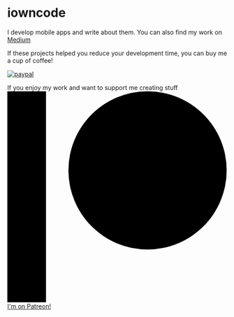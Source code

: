 # iowncode

I develop mobile apps and write about them. You can also find my work on [Medium](https://medium.com/@anupamchugh)

If these projects helped you reduce your development time, you can buy me a cup of coffee!

[![paypal](https://www.paypalobjects.com/en_US/i/btn/btn_donateCC_LG.gif)](https://www.paypal.me/anupamchugh)

If you enjoy my work and want to support me creating stuff<br>
<a class="jmgFob" href="https://www.patreon.com/bePatron?u=28707778" data-patreon-widget-type="become-patron-button">
<span class="sc-ifAKCX hyFnYR"><svg viewBox="0 0 569 546" version="1.1" xmlns="http://www.w3.org/2000/svg"><g><circle data-color="1" id="Oval" cx="362.589996" cy="204.589996" r="204.589996"></circle><rect data-color="2" id="Rectangle" x="0" y="0" width="100" height="545.799988"></rect></g></svg></span>
I'm on Patreon!<br>
</a>
